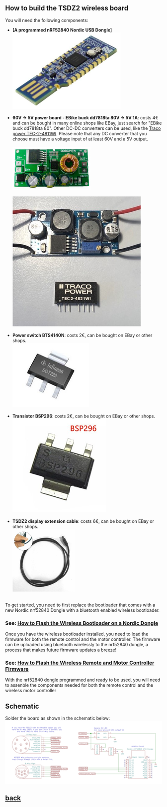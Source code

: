 ## How to build the TSDZ2 wireless board

You will need the following components:
* **[A programmed nRF52840 Nordic USB Dongle]**<br>
![](NRF52840.png)<br><br>
* **60V -> 5V power board - EBike buck dd7818ta 80V -> 5V 1A**: costs 4€ and can be bought in many online shops like EBay, just search for "EBike buck dd7818ta 80". Other DC-DC converters can be used, like the [Traco power TEC-2-4811WI](https://uk.farnell.com/tracopower/tec-2-4811wi/dc-dc-converter-5v-0-4a/dp/2854928). Please note that any DC converter that you choose must have a voltage input of at least 60V and a 5V output.<br><br>
![](60V_DC_DC.png)<br><br>
![](tec.png)<br><br>
* **Power switch BTS4140N**: costs 2€, can be bought on EBay or other shops.<br>
![](4140.png)<br><br>
* **Transistor BSP296**: costs 2€, can be bought on EBay or other shops.<br>
![](bsp296.png)<br><br>
* **TSDZ2 display extension cable**: costs 6€, can be bought on EBay or other shops.<br>
![](TSDZ2_cable.png)<br><br>

To get started, you need to first replace the bootloader that comes with a new  Nordic nrf52840 Dongle with a bluetooth enabled wireless bootloader.

### See: [How to Flash the Wireless Bootloader on a Nordic Dongle](getting_started.md)

Once you have the wireless bootloader installed, you need to load the firmware for both the remote control and the motor controller. The firmware can be uploaded using bluetooth wirelessly to the nrf52840 dongle, a process that makes future firmware updates a breeze!

### See: [How to Flash the Wireless Remote and Motor Controller Firmware](firmware.md)

With the nrf52840 dongle programmed and ready to be used, you will need to assenble the components needed for both the remote control and the wireless motor controller
## Schematic
Solder the board as shown in the schematic below:
[![](TSDZ2_wireless-schematic.png)](TSDZ2_wireless-schematic.png)



## [back](./index.md)
